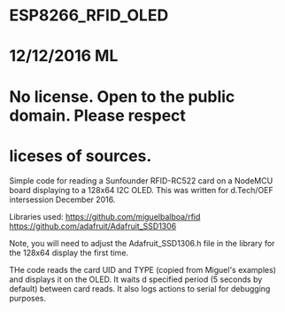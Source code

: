 # ESP8266_RFID_OLED
# 12/12/2016  ML
# No license.  Open to the public domain.  Please respect
#  liceses of sources.

Simple code for reading a Sunfounder RFID-RC522 card on a
NodeMCU board displaying to a 128x64 I2C OLED.  This was
written for d.Tech/OEF intersession December 2016.

Libraries used:
 https://github.com/miguelbalboa/rfid
 https://github.com/adafruit/Adafruit_SSD1306

Note, you will need to adjust the Adafruit_SSD1306.h file
in the library for the 128x64 display the first time.

THe code reads the card UID and TYPE (copied from Miguel's
examples) and displays it on the OLED.  It waits d specified
period (5 seconds by default) between card reads.  It also
logs actions to serial for debugging purposes.

